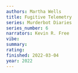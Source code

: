 ```yaml
---
authors: Martha Wells
title: Fugitive Telemetry
series: Murderbot Diaries
series_number: 6
narrators: Kevin R. Free
vibe:
summary:
rating:
finished: 2022-03-04
year: 2022
---
```

